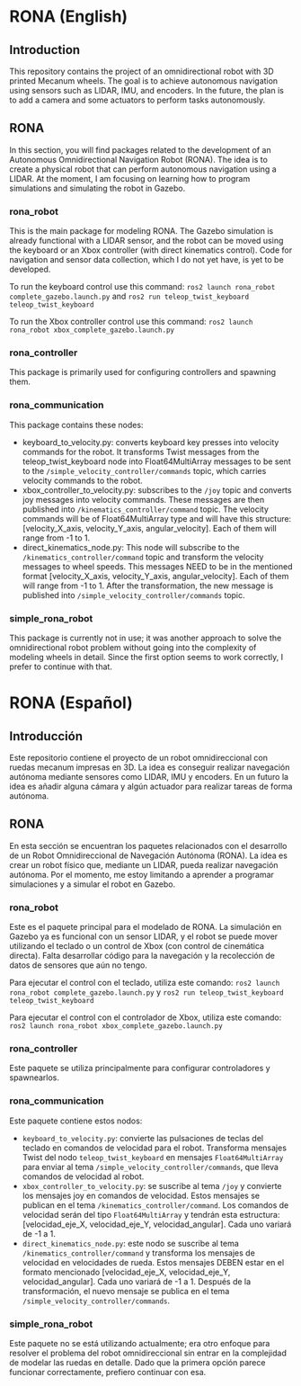 # RONA (English)

## Introduction
This repository contains the project of an omnidirectional robot with 3D printed Mecanum wheels. The goal is to achieve autonomous navigation using sensors such as LIDAR, IMU, and encoders. In the future, the plan is to add a camera and some actuators to perform tasks autonomously.

## RONA
In this section, you will find packages related to the development of an Autonomous Omnidirectional Navigation Robot (RONA). The idea is to create a physical robot that can perform autonomous navigation using a LIDAR. At the moment, I am focusing on learning how to program simulations and simulating the robot in Gazebo.

### rona_robot
This is the main package for modeling RONA. The Gazebo simulation is already functional with a LIDAR sensor, and the robot can be moved using the keyboard or an Xbox controller (with direct kinematics control). Code for navigation and sensor data collection, which I do not yet have, is yet to be developed.

To run the keyboard control use this command:
`ros2 launch rona_robot complete_gazebo.launch.py`
and
`ros2 run teleop_twist_keyboard teleop_twist_keyboard`

To run the Xbox controller control use this command:
`ros2 launch rona_robot xbox_complete_gazebo.launch.py`

### rona_controller
This package is primarily used for configuring controllers and spawning them.

### rona_communication
This package contains these nodes: 
- keyboard_to_velocity.py: converts keyboard key presses into velocity commands for the robot. It transforms Twist messages from the teleop_twist_keyboard node into Float64MultiArray messages to be sent to the `/simple_velocity_controller/commands` topic, which carries velocity commands to the robot.
- xbox_controller_to_velocity.py: subscribes to the `/joy` topic and converts joy messages into velocity commands. These messages are then published into `/kinematics_controller/command` topic. The velocity commands will be of Float64MultiArray type and will have this structure: [velocity_X_axis, velocity_Y_axis, angular_velocity]. Each of them will range from -1 to 1.
- direct_kinematics_node.py: This node will subscribe to the `/kinematics_controller/command` topic and transform the velocity messages to wheel speeds. This messages NEED to be in the mentioned format [velocity_X_axis, velocity_Y_axis, angular_velocity]. Each of them will range from -1 to 1. After the transformation, the new message is published into `/simple_velocity_controller/commands` topic.

### simple_rona_robot
This package is currently not in use; it was another approach to solve the omnidirectional robot problem without going into the complexity of modeling wheels in detail. Since the first option seems to work correctly, I prefer to continue with that.


# RONA (Español)

## Introducción
Este repositorio contiene el proyecto de un robot omnidireccional con ruedas mecanum impresas en 3D. La idea es conseguir realizar navegación autónoma mediante sensores como LIDAR, IMU y encoders. En un futuro la idea es añadir alguna cámara y algún actuador para realizar tareas de forma autónoma.

## RONA
En esta sección se encuentran los paquetes relacionados con el desarrollo de un Robot Omnidireccional de Navegación Autónoma (RONA). La idea es crear un robot físico que, mediante un LIDAR, pueda realizar navegación autónoma. Por el momento, me estoy limitando a aprender a programar simulaciones y a simular el robot en Gazebo.

### rona_robot
Este es el paquete principal para el modelado de RONA. La simulación en Gazebo ya es funcional con un sensor LIDAR, y el robot se puede mover utilizando el teclado o un control de Xbox (con control de cinemática directa). Falta desarrollar código para la navegación y la recolección de datos de sensores que aún no tengo.

Para ejecutar el control con el teclado, utiliza este comando:
`ros2 launch rona_robot complete_gazebo.launch.py`
y
`ros2 run teleop_twist_keyboard teleop_twist_keyboard`

Para ejecutar el control con el controlador de Xbox, utiliza este comando:
`ros2 launch rona_robot xbox_complete_gazebo.launch.py`

### rona_controller
Este paquete se utiliza principalmente para configurar controladores y spawnearlos.

### rona_communication
Este paquete contiene estos nodos:
- `keyboard_to_velocity.py`: convierte las pulsaciones de teclas del teclado en comandos de velocidad para el robot. Transforma mensajes Twist del nodo `teleop_twist_keyboard` en mensajes `Float64MultiArray` para enviar al tema `/simple_velocity_controller/commands`, que lleva comandos de velocidad al robot.
- `xbox_controller_to_velocity.py`: se suscribe al tema `/joy` y convierte los mensajes joy en comandos de velocidad. Estos mensajes se publican en el tema `/kinematics_controller/command`. Los comandos de velocidad serán del tipo `Float64MultiArray` y tendrán esta estructura: [velocidad_eje_X, velocidad_eje_Y, velocidad_angular]. Cada uno variará de -1 a 1.
- `direct_kinematics_node.py`: este nodo se suscribe al tema `/kinematics_controller/command` y transforma los mensajes de velocidad en velocidades de rueda. Estos mensajes DEBEN estar en el formato mencionado [velocidad_eje_X, velocidad_eje_Y, velocidad_angular]. Cada uno variará de -1 a 1. Después de la transformación, el nuevo mensaje se publica en el tema `/simple_velocity_controller/commands`.

### simple_rona_robot
Este paquete no se está utilizando actualmente; era otro enfoque para resolver el problema del robot omnidireccional sin entrar en la complejidad de modelar las ruedas en detalle. Dado que la primera opción parece funcionar correctamente, prefiero continuar con esa.




